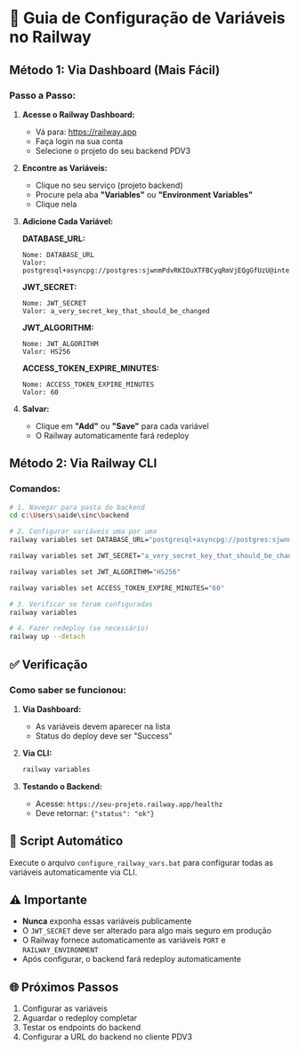 # 🚀 Guia de Configuração de Variáveis no Railway

## Método 1: Via Dashboard (Mais Fácil)

### Passo a Passo:

1. **Acesse o Railway Dashboard:**
   - Vá para: https://railway.app
   - Faça login na sua conta
   - Selecione o projeto do seu backend PDV3

2. **Encontre as Variáveis:**
   - Clique no seu serviço (projeto backend)
   - Procure pela aba **"Variables"** ou **"Environment Variables"**
   - Clique nela

3. **Adicione Cada Variável:**
   
   **DATABASE_URL:**
   ```
   Nome: DATABASE_URL
   Valor: postgresql+asyncpg://postgres:sjwnmPdvRKIOuXTFBCyqRmVjEQgGfUzU@interchange.proxy.rlwy.net:50016/railway
   ```
   
   **JWT_SECRET:**
   ```
   Nome: JWT_SECRET
   Valor: a_very_secret_key_that_should_be_changed
   ```
   
   **JWT_ALGORITHM:**
   ```
   Nome: JWT_ALGORITHM
   Valor: HS256
   ```
   
   **ACCESS_TOKEN_EXPIRE_MINUTES:**
   ```
   Nome: ACCESS_TOKEN_EXPIRE_MINUTES
   Valor: 60
   ```

4. **Salvar:**
   - Clique em **"Add"** ou **"Save"** para cada variável
   - O Railway automaticamente fará redeploy

## Método 2: Via Railway CLI

### Comandos:

```bash
# 1. Navegar para pasta do backend
cd c:\Users\saide\sinc\backend

# 2. Configurar variáveis uma por uma
railway variables set DATABASE_URL="postgresql+asyncpg://postgres:sjwnmPdvRKIOuXTFBCyqRmVjEQgGfUzU@interchange.proxy.rlwy.net:50016/railway"

railway variables set JWT_SECRET="a_very_secret_key_that_should_be_changed"

railway variables set JWT_ALGORITHM="HS256"

railway variables set ACCESS_TOKEN_EXPIRE_MINUTES="60"

# 3. Verificar se foram configuradas
railway variables

# 4. Fazer redeploy (se necessário)
railway up --detach
```

## ✅ Verificação

### Como saber se funcionou:

1. **Via Dashboard:**
   - As variáveis devem aparecer na lista
   - Status do deploy deve ser "Success"

2. **Via CLI:**
   ```bash
   railway variables
   ```

3. **Testando o Backend:**
   - Acesse: `https://seu-projeto.railway.app/healthz`
   - Deve retornar: `{"status": "ok"}`

## 🔧 Script Automático

Execute o arquivo `configure_railway_vars.bat` para configurar todas as variáveis automaticamente via CLI.

## ⚠️ Importante

- **Nunca** exponha essas variáveis publicamente
- O `JWT_SECRET` deve ser alterado para algo mais seguro em produção
- O Railway fornece automaticamente as variáveis `PORT` e `RAILWAY_ENVIRONMENT`
- Após configurar, o backend fará redeploy automaticamente

## 🌐 Próximos Passos

1. Configurar as variáveis
2. Aguardar o redeploy completar
3. Testar os endpoints do backend
4. Configurar a URL do backend no cliente PDV3

